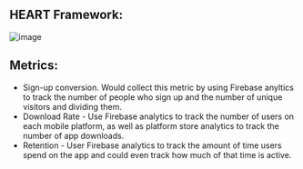 ## HEART Framework:
![image](https://github.com/maxKrusz/BrainShare/assets/98424311/be2d29ef-42a5-409c-a4ba-b0b559f38746)



## Metrics:
* Sign-up conversion. Would collect this metric by using Firebase anyltics to track the number of people who sign up and the number of unique visitors and dividing them.
* Download Rate - Use Firebase analytics to track the number of users on each mobile platform, as well as platform store analytics to track the number of app downloads.
* Retention - User Firebase analytics to track the amount of time users spend on the app and could even track how much of that time is active.
